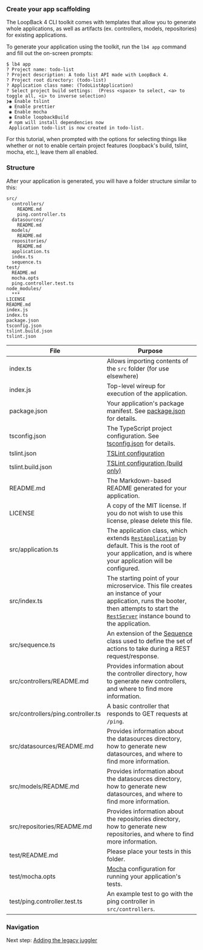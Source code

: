 ### Create your app scaffolding

The LoopBack 4 CLI toolkit comes with templates that allow you to generate
whole applications, as well as artifacts (ex. controllers, models, repositories)
for existing applications.

To generate your application using the toolkit, run the `lb4 app` command
and fill out the on-screen prompts:
```
$ lb4 app
? Project name: todo-list
? Project description: A todo list API made with LoopBack 4.
? Project root directory: (todo-list)
? Application class name: (TodoListApplication)
? Select project build settings:  (Press <space> to select, <a> to toggle all, <i> to inverse selection)
❯◉ Enable tslint
 ◉ Enable prettier
 ◉ Enable mocha
 ◉ Enable loopbackBuild
 # npm will install dependencies now
 Application todo-list is now created in todo-list.
```

For this tutorial, when prompted with the options for selecting things like
whether or not to enable certain project features (loopback's build, tslint,
mocha, etc.), leave them all enabled.

### Structure
After your application is generated, you will have a folder structure similar
to this:

```
src/
  controllers/
    README.md
    ping.controller.ts
  datasources/
    README.md
  models/
    README.md
  repositories/
    README.md
  application.ts
  index.ts
  sequence.ts
test/
  README.md
  mocha.opts
  ping.controller.test.ts
node_modules/
  ***
LICENSE
README.md
index.js
index.ts
package.json
tsconfig.json
tslint.build.json
tslint.json
```

| File | Purpose |
|------|---------|
| index.ts | Allows importing contents of the `src` folder (for use elsewhere) |
| index.js | Top-level wireup for execution of the application. |
| package.json | Your application's package manifest. See [package.json](https://docs.npmjs.com/files/package.json) for details. |
| tsconfig.json | The TypeScript project configuration. See [tsconfig.json](http://www.typescriptlang.org/docs/handbook/tsconfig-json.html) for details. |
| tslint.json | [TSLint configuration](https://palantir.github.io/tslint/usage/tslint-json/) |
| tslint.build.json | [TSLint configuration (build only)](https://palantir.github.io/tslint/usage/tslint-json/) |
| README.md | The Markdown-based README generated for your application. |
| LICENSE | A copy of the MIT license. If you do not wish to use this license, please delete this file. |
| src/application.ts | The application class, which extends [`RestApplication`](http://apidocs.strongloop.com/@loopback%2frest/#RestApplication) by default. This is the root of your application, and is where your application will be configured. |
| src/index.ts | The starting point of your microservice. This file creates an instance of your application, runs the booter, then attempts to start the [`RestServer`](http://apidocs.strongloop.com/@loopback%2frest/#RestServer) instance bound to the application. |
| src/sequence.ts | An extension of the [Sequence](http://loopback.io/doc/en/lb4/Sequence.html) class used to define the set of actions to take during a REST request/response. |
| src/controllers/README.md | Provides information about the controller directory, how to generate new controllers, and where to find more information. |
| src/controllers/ping.controller.ts | A basic controller that responds to GET requests at `/ping`. |
| src/datasources/README.md | Provides information about the datasources directory, how to generate new datasources, and where to find more information. |
| src/models/README.md | Provides information about the datasources directory, how to generate new datasources, and where to find more information. |
| src/repositories/README.md | Provides information about the repositories directory, how to generate new repositories, and where to find more information. |
| test/README.md | Please place your tests in this folder. |
| test/mocha.opts | [Mocha](https://mochajs.org/) configuration for running your application's tests. |
| test/ping.controller.test.ts | An example test to go with the ping controller in `src/controllers`. |

### Navigation

Next step: [Adding the legacy juggler](juggler.md)
